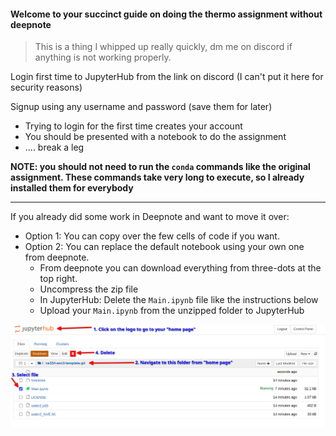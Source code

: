 #### Welcome to your succinct guide on doing the thermo assignment without deepnote

> This is a thing I whipped up really quickly, dm me on discord if anything is not working properly.

Login first time to JupyterHub from the link on discord (I can't put it here for security reasons)

Signup using any username and password (save them for later)
  - Trying to login for the first time creates your account
  - You should be presented with a notebook to do the assignment
  - .... break a leg

**NOTE: you should not need to run the `conda` commands like the original assignment. These commands take very long to execute, so I already installed them for everybody**


---------------------------------


If you already did some work in Deepnote and want to move it over:
  - Option 1: You can copy over the few cells of code if you want.
  - Option 2: You can replace the default notebook using your own one from deepnote.
    - From deepnote you can download everything from three-dots at the top right.
    - Uncompress the zip file
    - In JupyterHub: Delete the `Main.ipynb` file like the instructions below
    - Upload your `Main.ipynb` from the unzipped folder to JupyterHub


![](.omar/delete_Main.png)
